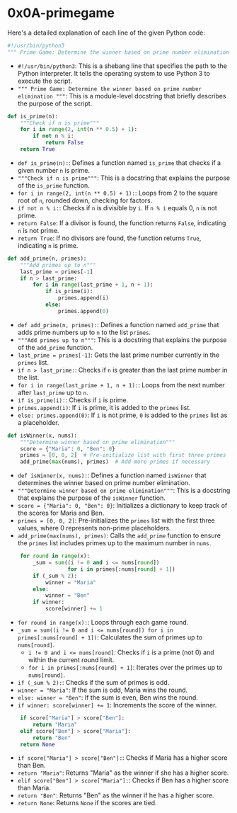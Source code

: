 
# 0x0A-primegame

Here's a detailed explanation of each line of the given Python code:

```python
#!/usr/bin/python3
""" Prime Game: Determine the winner based on prime number elimination """
```
- `#!/usr/bin/python3`: This is a shebang line that specifies the path to the Python interpreter. It tells the operating system to use Python 3 to execute the script.
- `""" Prime Game: Determine the winner based on prime number elimination """`: This is a module-level docstring that briefly describes the purpose of the script.

```python
def is_prime(n):
    """Check if n is prime"""
    for i in range(2, int(n ** 0.5) + 1):
        if not n % i:
            return False
    return True
```
- `def is_prime(n):`: Defines a function named `is_prime` that checks if a given number `n` is prime.
- `"""Check if n is prime"""`: This is a docstring that explains the purpose of the `is_prime` function.
- `for i in range(2, int(n ** 0.5) + 1):`: Loops from 2 to the square root of `n`, rounded down, checking for factors.
- `if not n % i:`: Checks if `n` is divisible by `i`. If `n % i` equals 0, `n` is not prime.
- `return False`: If a divisor is found, the function returns `False`, indicating `n` is not prime.
- `return True`: If no divisors are found, the function returns `True`, indicating `n` is prime.

```python
def add_prime(n, primes):
    """Add primes up to n"""
    last_prime = primes[-1]
    if n > last_prime:
        for i in range(last_prime + 1, n + 1):
            if is_prime(i):
                primes.append(i)
            else:
                primes.append(0)
```
- `def add_prime(n, primes):`: Defines a function named `add_prime` that adds prime numbers up to `n` to the list `primes`.
- `"""Add primes up to n"""`: This is a docstring that explains the purpose of the `add_prime` function.
- `last_prime = primes[-1]`: Gets the last prime number currently in the `primes` list.
- `if n > last_prime:`: Checks if `n` is greater than the last prime number in the list.
- `for i in range(last_prime + 1, n + 1):`: Loops from the next number after `last_prime` up to `n`.
- `if is_prime(i):`: Checks if `i` is prime.
- `primes.append(i)`: If `i` is prime, it is added to the `primes` list.
- `else: primes.append(0)`: If `i` is not prime, `0` is added to the `primes` list as a placeholder.

```python
def isWinner(x, nums):
    """Determine winner based on prime elimination"""
    score = {"Maria": 0, "Ben": 0}
    primes = [0, 0, 2]  # Pre-initialize list with first three primes
    add_prime(max(nums), primes)  # Add more primes if necessary
```
- `def isWinner(x, nums):`: Defines a function named `isWinner` that determines the winner based on prime number elimination.
- `"""Determine winner based on prime elimination"""`: This is a docstring that explains the purpose of the `isWinner` function.
- `score = {"Maria": 0, "Ben": 0}`: Initializes a dictionary to keep track of the scores for Maria and Ben.
- `primes = [0, 0, 2]`: Pre-initializes the `primes` list with the first three values, where 0 represents non-prime placeholders.
- `add_prime(max(nums), primes)`: Calls the `add_prime` function to ensure the `primes` list includes primes up to the maximum number in `nums`.

```python
    for round in range(x):
        _sum = sum((i != 0 and i <= nums[round])
                   for i in primes[:nums[round] + 1])
        if (_sum % 2):
            winner = "Maria"
        else:
            winner = "Ben"
        if winner:
            score[winner] += 1
```
- `for round in range(x):`: Loops through each game round.
- `_sum = sum((i != 0 and i <= nums[round]) for i in primes[:nums[round] + 1])`: Calculates the sum of primes up to `nums[round]`.
  - `i != 0 and i <= nums[round]`: Checks if `i` is a prime (not 0) and within the current round limit.
  - `for i in primes[:nums[round] + 1]`: Iterates over the primes up to `nums[round]`.
- `if (_sum % 2):`: Checks if the sum of primes is odd.
- `winner = "Maria"`: If the sum is odd, Maria wins the round.
- `else: winner = "Ben"`: If the sum is even, Ben wins the round.
- `if winner: score[winner] += 1`: Increments the score of the winner.

```python
    if score["Maria"] > score["Ben"]:
        return "Maria"
    elif score["Ben"] > score["Maria"]:
        return "Ben"
    return None
```
- `if score["Maria"] > score["Ben"]:`: Checks if Maria has a higher score than Ben.
- `return "Maria"`: Returns "Maria" as the winner if she has a higher score.
- `elif score["Ben"] > score["Maria"]:`: Checks if Ben has a higher score than Maria.
- `return "Ben"`: Returns "Ben" as the winner if he has a higher score.
- `return None`: Returns `None` if the scores are tied.
